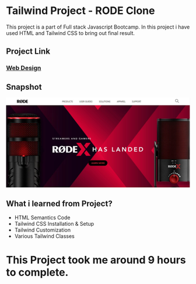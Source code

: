 # Tailwind Project - RODE Clone
This project is a part of Full stack Javascript Bootcamp. In this project i have used HTML and Tailwind CSS to bring out final result.

## Project Link
### [Web Design](https://rode-good.netlify.app/)

## Snapshot

![Tailwind Project - RODE Clone Design](./snapshot/final.JPG)


## What i learned from Project?
- HTML Semantics Code
- Tailwind CSS Installation & Setup 
- Tailwind Customization
- Various Tailwind Classes

# This Project took me around 9 hours to complete.